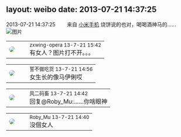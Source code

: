 layout: weibo
date: 2013-07-21 14:37:25
---
<meta name="referrer" content="no-referrer" />

2013-07-21 14:37:25  &nbsp;&nbsp;&nbsp;&nbsp;&nbsp;&nbsp; 来自 <a href="http://app.weibo.com/t/feed/22zMnn" rel="nofollow">小米手机</a>
烧饼说的也对，喝喝酒神马的…… ​​​
![图片](https://ww1.sinaimg.cn/large/6d2a6003jw1e6uflqi5qvj20qo0f0wfc.jpg)

<table style="width: 100%;">
  <tr>
    <td style="width: 40px;"><img style="border-radius:50%" src="https://tva4.sinaimg.cn/crop.0.0.180.180.50/735b8c72jw1e8qgp5bmzyj2050050aa8.jpg?KID=imgbed,tva&Expires=1624464144&ssig=d8FKeNpJol"></td>
    <td colspan="2"><small>zxwing-opera 13-7-21 15:42</small><br/>有女人？图片打不开。。。</td>
  </tr>
</table>

<table style="width: 100%;">
  <tr>
    <td style="width: 40px;"><img style="border-radius:50%" src="https://tva1.sinaimg.cn/crop.0.0.640.640.50/86f7338fjw8edkav0whx0j20hs0hswfv.jpg?KID=imgbed,tva&Expires=1624464144&ssig=A8B1ngWHSd"></td>
    <td colspan="2"><small>誓不做吃货 13-7-21 14:56</small><br/>女生长的像马伊俐哎</td>
  </tr>
</table>

<table style="width: 100%;">
  <tr>
    <td style="width: 40px;"><img style="border-radius:50%" src="https://tva3.sinaimg.cn/crop.0.0.639.639.50/6d2a6003jw8f3idy69w2gj20hs0hrt9g.jpg?KID=imgbed,tva&Expires=1624464144&ssig=B4GU8Bxibr"></td>
    <td colspan="2"><small>风二码畜 13-7-21 14:42</small><br/>回复@Roby_Mu:……你啥眼神</td>
  </tr>
</table>

<table style="width: 100%;">
  <tr>
    <td style="width: 40px;"><img style="border-radius:50%" src="https://tva2.sinaimg.cn/crop.0.0.180.180.50/81fd9f09jw1e8qgp5bmzyj2050050aa8.jpg?KID=imgbed,tva&Expires=1624464144&ssig=Yt2RAMfM%2B0"></td>
    <td colspan="2"><small>Roby_Mu 13-7-21 14:40</small><br/>沒個女人</td>
  </tr>
</table>
